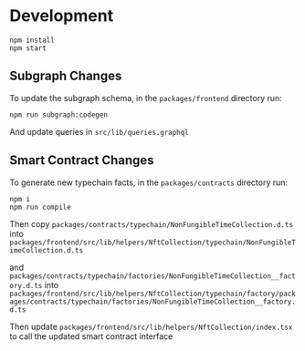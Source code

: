 # Development

```
npm install
npm start
```

## Subgraph Changes

To update the subgraph schema, in the `packages/frontend` directory run:

```
npm run subgraph:codegen
```

And update queries in `src/lib/queries.graphql`

## Smart Contract Changes

To generate new typechain facts, in the `packages/contracts` directory run:

```
npm i
npm run compile
```

Then copy `packages/contracts/typechain/NonFungibleTimeCollection.d.ts` into `packages/frontend/src/lib/helpers/NftCollection/typechain/NonFungibleTimeCollection.d.ts`

and `packages/contracts/typechain/factories/NonFungibleTimeCollection__factory.d.ts` into `packages/frontend/src/lib/helpers/NftCollection/typechain/factory/packages/contracts/typechain/factories/NonFungibleTimeCollection__factory.d.ts`

Then update `packages/frontend/src/lib/helpers/NftCollection/index.tsx` to call the updated smart contract interface
